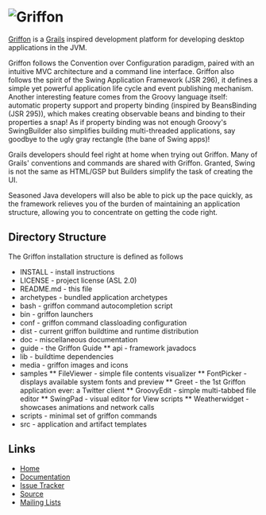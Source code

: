 ![Griffon][logo]
===============================

[Griffon](http://griffon.codehaus.org) is a [Grails](http://grails.org) inspired 
development platform for developing desktop applications in the JVM.

Griffon follows the Convention over Configuration paradigm, paired with an 
intuitive MVC architecture and a command line interface. Griffon also follows 
the spirit of the Swing Application Framework (JSR 296), it defines a simple 
yet powerful application life cycle and event publishing mechanism. Another 
interesting feature comes from the Groovy language itself: automatic property 
support and property binding (inspired by BeansBinding (JSR 295)), which makes 
creating observable beans and binding to their properties a snap! As if 
property binding was not enough Groovy's SwingBuilder also simplifies building 
multi-threaded applications, say goodbye to the ugly gray rectangle (the bane 
of Swing apps)!

Grails developers should feel right at home when trying out Griffon. Many of 
Grails' conventions and commands are shared with Griffon. Granted, Swing is not
the same as HTML/GSP but Builders simplify the task of creating the UI.

Seasoned Java developers will also be able to pick up the pace quickly, as the
framework relieves you of the burden of maintaining an application structure,
allowing you to concentrate on getting the code right.

Directory Structure
-------------------

The Griffon installation structure is defined as follows

   * INSTALL - install instructions
   * LICENSE - project license (ASL 2.0)
   * README.md - this file
   * archetypes - bundled application archetypes
   * bash - griffon command autocompletion script
   * bin - griffon launchers
   * conf - griffon command classloading configuration
   * dist - current griffon buildtime and runtime distribution
   * doc - miscellaneous documentation
   * guide - the Griffon Guide
      ** api - framework javadocs
   * lib - buildtime dependencies
   * media - griffon images and icons
   * samples
      ** FileViewer - simple file contents visualizer
      ** FontPicker - displays available system fonts and preview
      ** Greet - the 1st Griffon application ever: a Twitter client
      ** GroovyEdit - simple multi-tabbed file editor
      ** SwingPad - visual editor for View scripts
      ** Weatherwidget - showcases animations and network calls
   * scripts - minimal set of griffon commands
   * src - application and artifact templates

Links
-----

* [Home](http://griffon.codehaus.org)
* [Documentation](http://griffon.codehaus.org/Documentation)
* [Issue Tracker](http://jira.codehaus.org/browse/griffon)
* [Source](https://github.com/griffon/griffon)
* [Mailing Lists](http://griffon.codehaus.org/)


[logo]: http://media.xircles.codehaus.org/_projects/griffon/_logos/medium.png